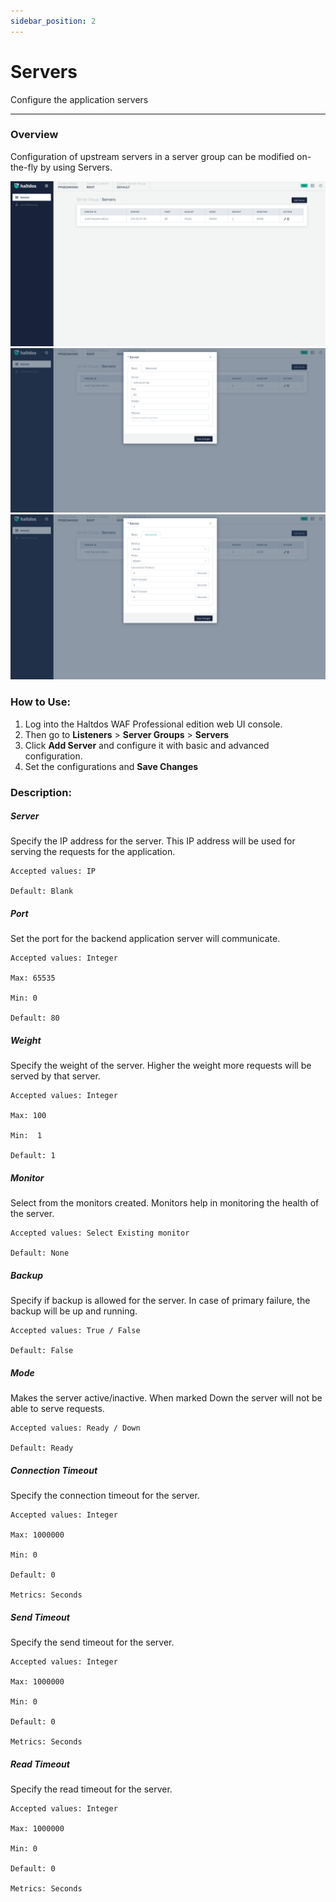 ```yaml
---
sidebar_position: 2
---
```




# Servers


Configure the application servers

---

### Overview

Configuration of upstream servers in a server group can be modified on-the-fly by using Servers.

![servers](/img/pro-waf/docs/servers1.png)
![servers](/img/pro-waf/docs/servers2.png)
![servers](/img/pro-waf/docs/servers3.png)

### How to Use:
1. Log into the Haltdos WAF Professional edition web UI console.
2. Then go to **Listeners** > **Server Groups** > **Servers**
3. Click **Add Server** and configure it with basic and advanced configuration.
4. Set the configurations and **Save Changes**


### Description:

##### **Server**

Specify the IP address for the server. This IP address will be used for serving the requests for the application.

    Accepted values: IP

    Default: Blank 

##### **Port** 

Set the port for the backend application server will communicate.

    Accepted values: Integer
    
    Max: 65535
    
    Min: 0
    
    Default: 80 

##### **Weight** 

Specify the weight of the server. Higher the weight more requests will be served by that server. 

    Accepted values: Integer
    
    Max: 100
    
    Min:  1
    
    Default: 1 

##### **Monitor** 

Select from the monitors created. Monitors help in monitoring the health of the server.

    Accepted values: Select Existing monitor

    Default: None 

##### **Backup** 

Specify if backup is allowed for the server. In case of primary failure, the backup will be up and running.

    Accepted values: True / False

    Default: False

##### **Mode** 

Makes the server active/inactive. When marked Down the server will not be able to serve requests.

    Accepted values: Ready / Down

    Default: Ready 

##### **Connection Timeout** 

Specify the connection timeout for the server.

    Accepted values: Integer
    
    Max: 1000000
    
    Min: 0 
    
    Default: 0 

    Metrics: Seconds 

##### **Send Timeout** 

Specify the send timeout for the server. 

    Accepted values: Integer
    
    Max: 1000000
    
    Min: 0 
    
    Default: 0 

    Metrics: Seconds 

##### **Read Timeout** 

Specify the read timeout for the server.

    Accepted values: Integer
    
    Max: 1000000
    
    Min: 0
    
    Default: 0 

    Metrics: Seconds 




